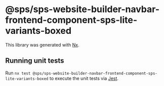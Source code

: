 # @sps/sps-website-builder-navbar-frontend-component-sps-lite-variants-boxed

This library was generated with [Nx](https://nx.dev).

## Running unit tests

Run `nx test @sps/sps-website-builder-navbar-frontend-component-sps-lite-variants-boxed` to execute the unit tests via [Jest](https://jestjs.io).
